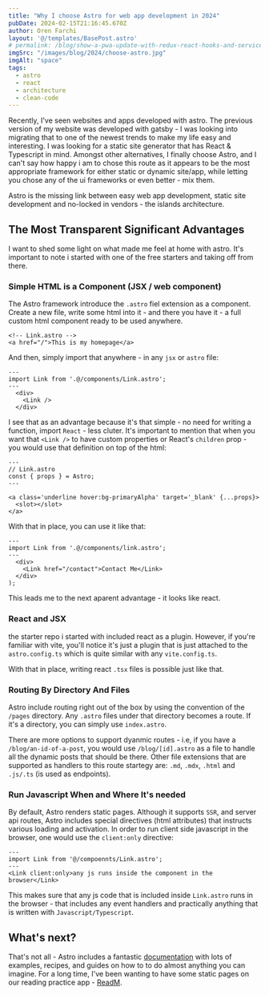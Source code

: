 ```yaml
---
title: "Why I choose Astro for web app development in 2024"
pubDate: 2024-02-15T21:16:45.670Z
author: Oren Farchi
layout: '@/templates/BasePost.astro'
# permalink: /blog/show-a-pwa-update-with-redux-react-hooks-and-service workers/
imgSrc: "/images/blog/2024/choose-astro.jpg"
imgAlt: "space"
tags:
  - astro
  - react
  - architecture
  - clean-code
---
```

Recently, I've seen websites and apps developed with astro. The previous version of my website was developed with gatsby - I was looking into migrating that to one of the newest trends to make my life easy and interesting. I was looking for a static site generator that has React & Typescript in mind. Amongst other alternatives, I finally choose Astro, and I can't say how happy i am to chose this route as it appears to be the most appropriate framework for either static or dynamic site/app, while letting you chose any of the ui frameworks or even better - mix them.

Astro is the missing link between easy web app development, static site development and no-locked in vendors - the islands architecture.

## The Most Transparent Significant Advantages

I want to shed some light on what made me feel at home with astro. It's important to note i started with one of the free starters and taking off from there.

### Simple HTML is a Component (JSX / web component)
The Astro framework introduce the `.astro` fiel extension as a component. Create a new file, write some html into it - and there you have it - a full custom html component ready to be used anywhere.
```astro
<!-- Link.astro -->
<a href="/">This is my homepage</a>
```

And then, simply import that anywhere - in any `jsx` or `astro` file:

```astro
---
import Link from '.@/components/Link.astro';
---
  <div>
    <Link />
  </div>
```

I see that as an advantage because it's that simple - no need for writing a function, import `React` - less cluter. It's important to mention that when you want that `<Link />` to have custom properties or React's `children` prop - you would use that definition on top of the html:

```astro
---
// Link.astro
const { props } = Astro;
---

<a class='underline hover:bg-primaryAlpha' target='_blank' {...props}>
  <slot></slot>
</a>
```

With that in place, you can use it like that:

```astro
---
import Link from '.@/components/link.astro';
---
  <div>
    <Link href="/contact">Contact Me</Link>
  </div>
);
```

This leads me to the next aparent advantage - it looks like react.

### React and JSX
the starter repo i started with included react as a plugin. However, if you're familiar with vite, you'll notice it's just a plugin that is just attached to the `astro.config.ts` which is quite similar with any `vite.config.ts`.

With that in place, writing react `.tsx` files is possible just like that.

### Routing By Directory And Files
Astro include routing right out of the box by using the convention of the `/pages` directory. Any `.astro` files under that directory becomes a route. If it's a directory, you can simply use `index.astro`. 

There are more options to support dyanmic routes - i.e, if you have a `/blog/an-id-of-a-post`, you would use `/blog/[id].astro` as a file to handle all the dynamic posts that should be there. Other file extensions that are supported as handlers to this route startegy are: `.md`, `.mdx`, `.html` and `.js/.ts` (is used as endpoints).

### Run Javascript When and Where It's needed
By default, Astro renders static pages. Although it supports `SSR`, and server api routes, Astro includes special directives (html attributes) that instructs various loading and activation. In order to run client side javascript in the browser, one would use the `client:only` directive:

```astro
---
import Link from '@/compoennts/Link.astro';
---
<Link client:only>any js runs inside the component in the browser</Link>
```

This makes sure that any js code that is included inside `Link.astro` runs in the browser - that includes any event handlers and practically anything that is written with `Javascript/Typescript`.

## What's next?
That's not all - Astro includes a fantastic [documentation] with lots of examples, recipes, and guides on how to to do almost anything you can imagine. 
For a long time, I've been wanting to have some static pages on our reading practice app - [ReadM].

[readm]: https://readm.app
[documentation]: https://docs.astro.build/en/getting-started/
